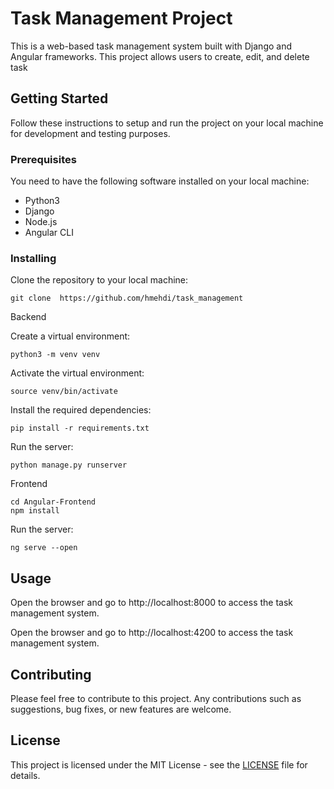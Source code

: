 # Task Management Project

This is a web-based task management system built with Django and Angular frameworks. This project allows users to create, edit, and delete task

## Getting Started

Follow these instructions to setup and run the project on your local machine for development and testing purposes.

### Prerequisites

You need to have the following software installed on your local machine:

* Python3
* Django
* Node.js
* Angular CLI

### Installing

Clone the repository to your local machine:
```
git clone  https://github.com/hmehdi/task_management
```

Backend

Create a virtual environment:
```
python3 -m venv venv
```
Activate the virtual environment:
```
source venv/bin/activate
```
Install the required dependencies:
```
pip install -r requirements.txt
```

Run the server:
```
python manage.py runserver
```

Frontend

```
cd Angular-Frontend
npm install

```
Run the server:
```
ng serve --open
```

## Usage

Open the browser and go to http://localhost:8000 to access the task management system.

Open the browser and go to http://localhost:4200 to access the task management system.

## Contributing

Please feel free to contribute to this project. Any contributions such as suggestions, bug fixes, or new features are welcome.

## License

This project is licensed under the MIT License - see the [LICENSE](LICENSE) file for details.